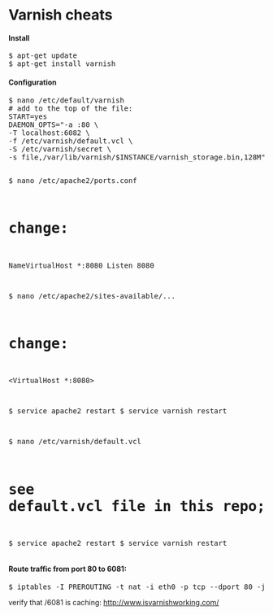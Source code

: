 Varnish cheats
===========================

<h4>Install</h4>
<pre>
$ apt-get update
$ apt-get install varnish 
</pre>

<h4>Configuration</h4>
<pre>
$ nano /etc/default/varnish
# add to the top of the file:
START=yes
DAEMON_OPTS="-a :80 \
-T localhost:6082 \
-f /etc/varnish/default.vcl \
-S /etc/varnish/secret \
-s file,/var/lib/varnish/$INSTANCE/varnish_storage.bin,128M"

$ nano /etc/apache2/ports.conf
# change:
NameVirtualHost *:8080
Listen 8080

$ nano /etc/apache2/sites-available/...
# change:
&lt;VirtualHost *:8080&gt;

$ service apache2 restart
$ service varnish restart

$ nano  /etc/varnish/default.vcl
# see default.vcl file in this repo; copy and paste it in this file

$ service apache2 restart
$ service varnish restart
</pre>


<h4>Route traffic from port 80 to 6081:</h4>
<pre>
$ iptables -I PREROUTING -t nat -i eth0 -p tcp --dport 80 -j REDIRECT --to-port 6081.
</pre>

verify that /6081 is caching: http://www.isvarnishworking.com/
